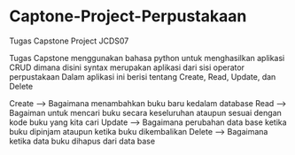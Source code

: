 # Captone-Project-Perpustakaan
Tugas Capstone Project JCDS07

Tugas Capstone menggunakan bahasa python untuk menghasilkan aplikasi CRUD dimana disini syntax merupakan aplikasi dari sisi operator perpustakaan
Dalam aplikasi ini berisi tentang Create, Read, Update, dan Delete

Create --> Bagaimana menambahkan buku baru kedalam database
Read --> Bagaiman untuk mencari buku secara keseluruhan ataupun sesuai dengan kode buku yang kita cari
Update --> Bagaimana perubahan data base ketika buku dipinjam ataupun ketika buku dikembalikan
Delete --> Bagaimana ketika data buku dihapus dari data base
